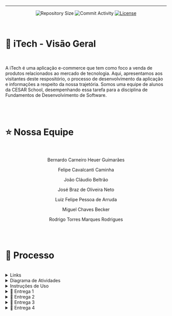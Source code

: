 
<hr>
<p align="center">
  <img
    src="https://img.shields.io/github/repo-size/Fcc2187/Projeto-FDS?style=flat"
    alt="Repository Size"
  />
  <img
    src="https://img.shields.io/github/commit-activity/t/Fcc2187/Projeto-FDS?style=flat&logo=github"
    alt="Commit Activity"
  />
  <a href="LICENSE.md"
    ><img
      src="https://img.shields.io/github/license/Fcc2187/Projeto-FDS"
      alt="License"
  /></a>
</p>
<br>

# 🔎 iTech - Visão Geral

<br>
<p> A iTech é uma aplicação e-commerce que tem como foco a venda de produtos relacionados ao mercado de tecnologia. Aqui, apresentamos aos visitantes deste respositório, o processo de desenvolvimento da aplicação e informações a respeito da nossa trajetória. Somos uma equipe de alunos da CESAR School, desempenhando essa tarefa para a disciplina de Fundamentos de Desenvolvimento de Software. </p>

<br><br>

# ⭐ Nossa Equipe

<br>
<p style="text-align: center; text-decoration: none;"> Bernardo Carneiro Heuer Guimarães </p>
<p style="text-align: center; text-decoration: none;"> Felipe Cavalcanti Caminha</p>
<p style="text-align: center; text-decoration: none;"> João Cláudio Beltrão </p>
<p style="text-align: center; text-decoration: none;"> José Braz de Oliveira Neto </p>
<p style="text-align: center; text-decoration: none;"> Luiz Felipe Pessoa de Arruda </p>
<p style="text-align: center; text-decoration: none;"> Miguel Chaves Becker </p>
<p style="text-align: center; text-decoration: none;"> Rodrigo Torres Marques Rodrigues </p>

<br><br>

# 🔨 Processo
<br>

<details>
<summary>Links</summary>
<br>
<p style="text-align: center; text-decoration: none;">
  <a href="https://projeto-fds2.atlassian.net/jira/software/projects/PFDSCS/boards/2" style="text-decoration: none;">
    <span>🔗 Jira</span>
  </a>
</p>
<p style="text-align: center; text-decoration: none;">
  <a href="https://itechdeployment.azurewebsites.net/" style="text-decoration: none;">
    <span>🔗 Azure</span>
  </a>
</p>
<p style="text-align: center; text-decoration: none;">
  <a href="https://www.figma.com/file/GNcL8wpzwCpdZfd9ezt2uM/iTech?type=design&node-id=0-1&mode=design&t=nK8iW4muqMOR0FkI-0" style="text-decoration: none;">
    <span>🔗 Figma</span>
  </a>
</p>

<p style="text-align: center; text-decoration: none;">
  <a href="https://docs.google.com/document/d/1rZFu_fQTW7q7PWi0CVUGxjzFjZWSsbrrWYx7XUuSl2Q/edit?usp=sharing" style="text-decoration: none;">
    <span>🔗 Documento do Pair Programming</span>
  </a>
</p>
</details>

<details>
<summary>Diagrama de Atividades</summary>
![Diagrama de Atividades FDS Itech](https://github.com/Fcc2187/Projeto-FDS/assets/142417785/3be67e37-7852-42d7-ba02-a0ec2e177334)
</details>

<details>
<summary>Instruções de Uso</summary>
<p style="text-align: center; text-decoration: none;">
  <a href="https://docs.google.com/document/d/16JZanuh7EmsBjp4mzp4iHEvsfLdQwLgmjqpEObKvE4w/edit" style="text-decoration: none;">
    <span>🔗 Link</span>
  </a>
</p>
</details>

<details>
<summary>📧 Entrega 1</summary>

<br>

### Jira Backlog

  <img src="https://github.com/Fcc2187/Projeto-FDS/assets/149081961/5d083dbb-9cf1-4044-8a0f-2bfede661333" alt="Repository Size">

<br>

### Jira Board 

  <img width="1326" alt="Captura de Tela 2024-03-18 às 10 38 46" src="https://github.com/Fcc2187/Projeto-FDS/assets/151794134/d0253052-1593-452e-87bb-eb2aadac7b60">

<br>

### Prototipação Lo-Fi

<p style="text-align: center; text-decoration: none;">
  <a href="https://www.figma.com/file/GNcL8wpzwCpdZfd9ezt2uM/iTech?type=design&node-id=0-1&mode=design&t=nK8iW4muqMOR0FkI-0" style="text-decoration: none;">
    <span>🔗 Figma</span>
  </a>
</p>

<br>

### Screencast do Protótipo

<p style="text-align: center; text-decoration: none;">
  <a href="https://github.com/Fcc2187/Projeto-FDS/assets/151794134/01de6484-9e14-454a-8ee9-71cf50e0a56b" style="text-decoration: none;">
    <span>🔗 Screencast do protótipo Lo-Fi (1)</span>
  </a>
</p>

<br>
</details>

<details>
<summary>📧 Entrega 2 </summary>

<br>

### Sprint no Jira

  <img width="1326" alt="Captura de Tela 2024-03-18 às 10 38 46" src="https://github.com/Fcc2187/Projeto-FDS/assets/142420912/e33bfc6b-3c64-4238-ba67-d255634879f0">

<br>

### Bug Tracker

  <img width="1326" alt="Captura de Tela 2024-03-18 às 10 38 46" src="https://github.com/Fcc2187/Projeto-FDS/assets/149081961/b58612d3-a52f-40cd-a4ad-ab66919f4ab0">

<br>

### Screencast do site na Azure
 <p style="text-align: center; text-decoration: none;">
  <a href="https://drive.google.com/file/d/1OeHCIMXWWTiZKo8qsMu5sF3z1B28_z8t/view?usp=share_link" style="text-decoration: none;">
    <span>🔗 Screencast do site</span>
  </a>
</p>

<br>
</details>

<details>
<summary>📧 Entrega 3 </summary>

<br>

### Sprint 2 Refletindo a Entrega 3 

 ![image](https://github.com/Fcc2187/Projeto-FDS/assets/151794134/e7e5e74b-c852-4996-b6b4-84c06b694970)



<br>

### Backlog 
![image](https://github.com/Fcc2187/Projeto-FDS/assets/151794134/056c9640-4835-4a05-9c35-702b2af2e55b)

<br>

### Deploy das Histórias 
<p style="text-align: center; text-decoration: none;">
  <a href="https://youtu.be/r0Wov5bPIJw?si=TVDEuYRg3f2prAfk" style="text-decoration: none;">
    <span>🔗 Screencast das Histórias no deploy</span>
  </a>
</p>
<br>

### Bug Tracker
![image](https://github.com/Fcc2187/Projeto-FDS/assets/151794134/b75323dc-38e8-4ccc-95ef-9df9f8ef7a3e)

<br>

### CI/CD com Build de Deploy Atualizado
<p style="text-align: center; text-decoration: none;">
  <a href="https://youtu.be/AD2lcN06BO0?si=bCOJb3v2Wyvjljp8" style="text-decoration: none;">
    <span>🔗 Screencast CI/CD</span>
  </a>
</p>

<br>

### Testes do Sistema
<p style="text-align: center; text-decoration: none;">
  <a href="https://youtu.be/eH3Rpc6XIRw?si=31JltYk3SrhnrGP9" style="text-decoration: none;">
    <span>🔗 Screencast Testes automatizados</span>
  </a>
</p>
<br>

### Screencast do Protótipo
<p style="text-align: center; text-decoration: none;">
  <a href="https://youtu.be/r1VHVAW8MtQ?feature=shared" style="text-decoration: none;">
    <span>🔗 Screencast Prototipo </span>
  </a>
</p>
<br>
</details>

<details>
<summary>📧 Entrega 4</summary>
</details>
